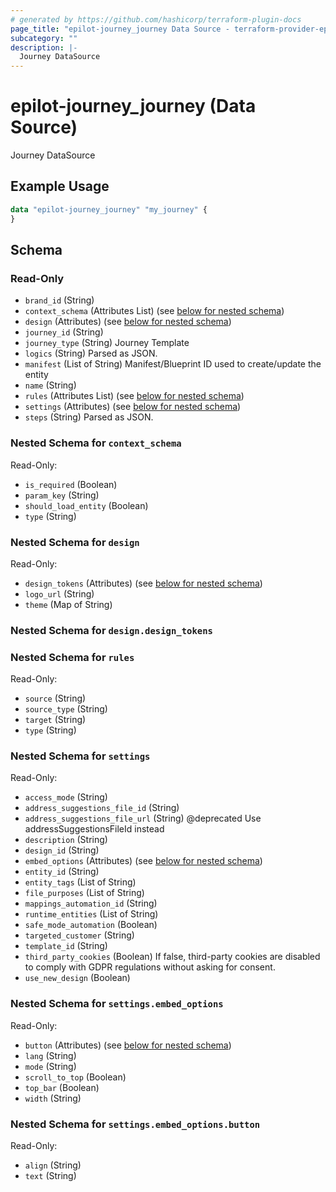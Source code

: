 ```yaml
---
# generated by https://github.com/hashicorp/terraform-plugin-docs
page_title: "epilot-journey_journey Data Source - terraform-provider-epilot-journey"
subcategory: ""
description: |-
  Journey DataSource
---
```


# epilot-journey_journey (Data Source)

Journey DataSource

## Example Usage

```terraform
data "epilot-journey_journey" "my_journey" {
}
```

<!-- schema generated by tfplugindocs -->
## Schema

### Read-Only

- `brand_id` (String)
- `context_schema` (Attributes List) (see [below for nested schema](#nestedatt--context_schema))
- `design` (Attributes) (see [below for nested schema](#nestedatt--design))
- `journey_id` (String)
- `journey_type` (String) Journey Template
- `logics` (String) Parsed as JSON.
- `manifest` (List of String) Manifest/Blueprint ID used to create/update the entity
- `name` (String)
- `rules` (Attributes List) (see [below for nested schema](#nestedatt--rules))
- `settings` (Attributes) (see [below for nested schema](#nestedatt--settings))
- `steps` (String) Parsed as JSON.

<a id="nestedatt--context_schema"></a>
### Nested Schema for `context_schema`

Read-Only:

- `is_required` (Boolean)
- `param_key` (String)
- `should_load_entity` (Boolean)
- `type` (String)


<a id="nestedatt--design"></a>
### Nested Schema for `design`

Read-Only:

- `design_tokens` (Attributes) (see [below for nested schema](#nestedatt--design--design_tokens))
- `logo_url` (String)
- `theme` (Map of String)

<a id="nestedatt--design--design_tokens"></a>
### Nested Schema for `design.design_tokens`



<a id="nestedatt--rules"></a>
### Nested Schema for `rules`

Read-Only:

- `source` (String)
- `source_type` (String)
- `target` (String)
- `type` (String)


<a id="nestedatt--settings"></a>
### Nested Schema for `settings`

Read-Only:

- `access_mode` (String)
- `address_suggestions_file_id` (String)
- `address_suggestions_file_url` (String) @deprecated Use addressSuggestionsFileId instead
- `description` (String)
- `design_id` (String)
- `embed_options` (Attributes) (see [below for nested schema](#nestedatt--settings--embed_options))
- `entity_id` (String)
- `entity_tags` (List of String)
- `file_purposes` (List of String)
- `mappings_automation_id` (String)
- `runtime_entities` (List of String)
- `safe_mode_automation` (Boolean)
- `targeted_customer` (String)
- `template_id` (String)
- `third_party_cookies` (Boolean) If false, third-party cookies are disabled to comply with GDPR regulations without asking for consent.
- `use_new_design` (Boolean)

<a id="nestedatt--settings--embed_options"></a>
### Nested Schema for `settings.embed_options`

Read-Only:

- `button` (Attributes) (see [below for nested schema](#nestedatt--settings--embed_options--button))
- `lang` (String)
- `mode` (String)
- `scroll_to_top` (Boolean)
- `top_bar` (Boolean)
- `width` (String)

<a id="nestedatt--settings--embed_options--button"></a>
### Nested Schema for `settings.embed_options.button`

Read-Only:

- `align` (String)
- `text` (String)
